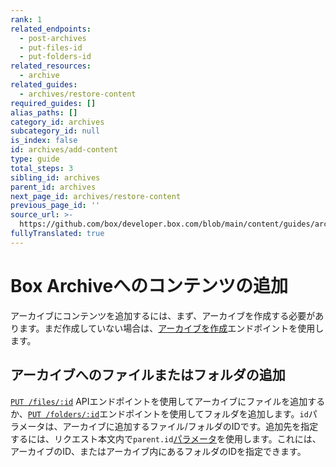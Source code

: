```yaml
---
rank: 1
related_endpoints:
  - post-archives
  - put-files-id
  - put-folders-id
related_resources:
  - archive
related_guides:
  - archives/restore-content
required_guides: []
alias_paths: []
category_id: archives
subcategory_id: null
is_index: false
id: archives/add-content
type: guide
total_steps: 3
sibling_id: archives
parent_id: archives
next_page_id: archives/restore-content
previous_page_id: ''
source_url: >-
  https://github.com/box/developer.box.com/blob/main/content/guides/archives/add-content.md
fullyTranslated: true
---
```

# Box Archiveへのコンテンツの追加

アーカイブにコンテンツを追加するには、まず、アーカイブを作成する必要があります。まだ作成していない場合は、[アーカイブを作成][Create Archive]エンドポイントを使用します。

## アーカイブへのファイルまたはフォルダの追加

[`PUT /files/:id`][Update file] APIエンドポイントを使用してアーカイブにファイルを追加するか、[`PUT /folders/:id`][Update folder]エンドポイントを使用してフォルダを追加します。`id`パラメータは、アーカイブに追加するファイル/フォルダのIDです。追加先を指定するには、リクエスト本文内で`parent.id`[パラメータ][Update parent id of folder]を使用します。これには、アーカイブのID、またはアーカイブ内にあるフォルダのIDを指定できます。

[Create Archive]: https://developer.box.com/reference/v2025.0/post-archives/

[Update file]: e://put-files-id

[Update parent id of file]: https://developer.box.com/reference/put-files-id/#param-parent-id

[Update folder]: e://put-folders-id

[Update parent id of folder]: https://developer.box.com/reference/put-folders-id/#param-parent-id
